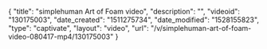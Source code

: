 {
    "title": "simplehuman Art of Foam video",
    "description": "",
    "videoid": "130175003",
    "date_created": "1511275734",
    "date_modified": "1528155823",
    "type": "captivate",
    "layout": "video",
    "url": "\/v\/simplehuman-art-of-foam-video-080417-mp4\/130175003"
}